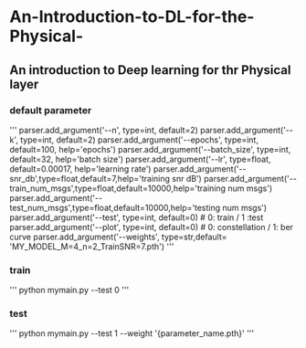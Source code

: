 # An-Introduction-to-DL-for-the-Physical-
## An introduction to Deep learning for thr Physical layer

### default parameter
'''
parser.add_argument('--n', type=int, default=2)
parser.add_argument('--k', type=int, default=2)
parser.add_argument('--epochs', type=int, default=100, help='epochs')
parser.add_argument('--batch_size', type=int, default=32, help='batch size')
parser.add_argument('--lr', type=float, default=0.00017, help='learning rate')
parser.add_argument('--snr_db',type=float,default=7,help='training snr dB')
parser.add_argument('--train_num_msgs',type=float,default=10000,help='training num msgs')
parser.add_argument('--test_num_msgs',type=float,default=10000,help='testing num msgs')
parser.add_argument('--test', type=int, default=0)      # 0: train / 1 :test
parser.add_argument('--plot', type=int, default=0)      # 0: constellation / 1: ber curve
parser.add_argument('--weights', type=str,default= 'MY_MODEL_M=4_n=2_TrainSNR=7.pth')
'''
### train
'''
python mymain.py --test 0
'''

### test
'''
python mymain.py --test 1 --weight '{parameter_name.pth}'
'''
